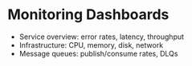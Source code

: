 # Monitoring Dashboards

- Service overview: error rates, latency, throughput
- Infrastructure: CPU, memory, disk, network
- Message queues: publish/consume rates, DLQs